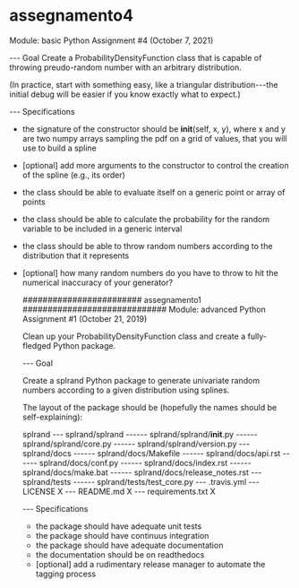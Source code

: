 # assegnamento4
Module: basic Python
Assignment #4 (October 7, 2021)


--- Goal
Create a ProbabilityDensityFunction class that is capable of throwing
preudo-random number with an arbitrary distribution.

(In practice, start with something easy, like a triangular distribution---the
initial debug will be easier if you know exactly what to expect.)


--- Specifications
- the signature of the constructor should be __init__(self, x, y), where
  x and y are two numpy arrays sampling the pdf on a grid of values, that
  you will use to build a spline
- [optional] add more arguments to the constructor to control the creation
  of the spline (e.g., its order)
- the class should be able to evaluate itself on a generic point or array of
  points
- the class should be able to calculate the probability for the random
  variable to be included in a generic interval
- the class should be able to throw random numbers according to the distribution
  that it represents
- [optional] how many random numbers do you have to throw to hit the
  numerical inaccuracy of your generator?



  ######################## assegnamento1 #############################
  Module: advanced Python
  Assignment #1 (October 21, 2019)


  Clean up your ProbabilityDensityFunction class and create a fully-fledged
  Python package.

  --- Goal

  Create a splrand Python package to generate univariate random numbers according
  to a given distribution using splines.

  The layout of the package should be (hopefully the names should be
  self-explaining):

  splrand
  --- splrand/splrand
  ------ splrand/splrand/__init__.py
  ------ splrand/splrand/core.py
  ------ splrand/splrand/version.py
  --- splrand/docs
  ------ splrand/docs/Makefile
  ------ splrand/docs/api.rst
  ------ splrand/docs/conf.py
  ------ splrand/docs/index.rst
  ------ splrand/docs/make.bat
  ------ splrand/docs/release_notes.rst
  --- splrand/tests
  ------ splrand/tests/test_core.py
  --- .travis.yml
  --- LICENSE X
  --- README.md X
  --- requirements.txt X


  --- Specifications
  - the package should have adequate unit tests
  - the package should have continuus integration
  - the package should have adequate documentation
  - the documentation should be on readthedocs
  - [optional] add a rudimentary release manager to automate the tagging process
